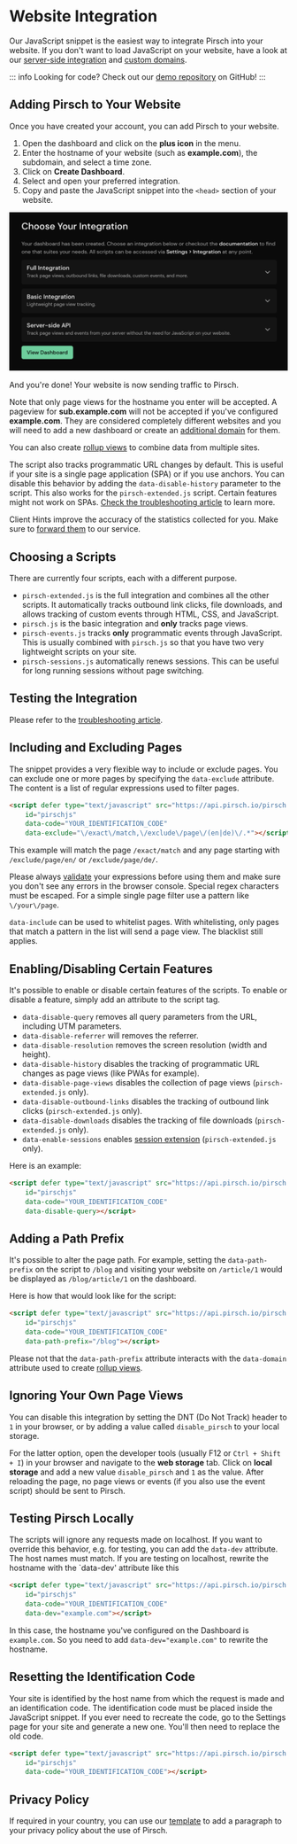 # Website Integration

Our JavaScript snippet is the easiest way to integrate Pirsch into your website. If you don't want to load JavaScript on your website, have a look at our [server-side integration](/get-started/backend-integration) and [custom domains](/advanced/custom-domains).

::: info
Looking for code? Check out our [demo repository](https://github.com/pirsch-analytics/demo) on GitHub!
:::

## Adding Pirsch to Your Website

Once you have created your account, you can add Pirsch to your website.

1. Open the dashboard and click on the **plus icon** in the menu.
2. Enter the hostname of your website (such as **example.com**), the subdomain, and select a time zone.
3. Click on **Create Dashboard**.
4. Select and open your preferred integration.
5. Copy and paste the JavaScript snippet into the `<head>` section of your website.

![Code Snippet](../static/get-started/add-domain-snippet.png)

And you're done! Your website is now sending traffic to Pirsch.

Note that only page views for the hostname you enter will be accepted. A pageview for **sub.example.com** will not be accepted if you've configured **example.com**. They are considered completely different websites and you will need to add a new dashboard or create an [additional domain](/advanced/domains-rollup) for them.

You can also create [rollup views](/advanced/domains-rollup) to combine data from multiple sites.

The script also tracks programmatic URL changes by default. This is useful if your site is a single page application (SPA) or if you use anchors. You can disable this behavior by adding the `data-disable-history` parameter to the script. This also works for the `pirsch-extended.js` script. Certain features might not work on SPAs. [Check the troubleshooting article](/get-started/troubleshooting) to learn more.

Client Hints improve the accuracy of the statistics collected for you. Make sure to [forward them](/get-started/client-hints) to our service.

## Choosing a Scripts

There are currently four scripts, each with a different purpose.

* `pirsch-extended.js` is the full integration and combines all the other scripts. It automatically tracks outbound link clicks, file downloads, and allows tracking of custom events through HTML, CSS, and JavaScript.
* `pirsch.js` is the basic integration and **only** tracks page views.
* `pirsch-events.js` tracks **only** programmatic events through JavaScript. This is usually combined with `pirsch.js` so that you have two very lightweight scripts on your site.
* `pirsch-sessions.js` automatically renews sessions. This can be useful for long running sessions without page switching.

## Testing the Integration

Please refer to the [troubleshooting article](/get-started/troubleshooting).

## Including and Excluding Pages

The snippet provides a very flexible way to include or exclude pages. You can exclude one or more pages by specifying the `data-exclude` attribute. The content is a list of regular expressions used to filter pages.

```html
<script defer type="text/javascript" src="https://api.pirsch.io/pirsch.js" 
    id="pirschjs" 
    data-code="YOUR_IDENTIFICATION_CODE"
    data-exclude="\/exact\/match,\/exclude\/page\/(en|de)\/.*"></script>
```

This example will match the page `/exact/match` and any page starting with `/exclude/page/en/` or `/exclude/page/de/`.

Please always [validate](https://regex101.com/) your expressions before using them and make sure you don't see any errors in the browser console. Special regex characters must be escaped. For a simple single page filter use a pattern like `\/your\/page`.

`data-include` can be used to whitelist pages. With whitelisting, only pages that match a pattern in the list will send a page view. The blacklist still applies.

## Enabling/Disabling Certain Features

It's possible to enable or disable certain features of the scripts. To enable or disable a feature, simply add an attribute to the script tag.

* `data-disable-query` removes all query parameters from the URL, including UTM parameters.
* `data-disable-referrer` will removes the referrer.
* `data-disable-resolution` removes the screen resolution (width and height).
* `data-disable-history` disables the tracking of programmatic URL changes as page views (like PWAs for example).
* `data-disable-page-views` disables the collection of page views (`pirsch-extended.js` only).
* `data-disable-outbound-links` disables the tracking of outbound link clicks (`pirsch-extended.js` only).
* `data-disable-downloads` disables the tracking of file downloads (`pirsch-extended.js` only).
* `data-enable-sessions` enables [session extension](/advanced/sessions) (`pirsch-extended.js` only).

Here is an example:

```html
<script defer type="text/javascript" src="https://api.pirsch.io/pirsch.js" 
    id="pirschjs" 
    data-code="YOUR_IDENTIFICATION_CODE"
    data-disable-query></script>
```

## Adding a Path Prefix

It's possible to alter the page path. For example, setting the `data-path-prefix` on the script to `/blog` and visiting your website on `/article/1` would be displayed as `/blog/article/1` on the dashboard.

Here is how that would look like for the script:

```html
<script defer type="text/javascript" src="https://api.pirsch.io/pirsch.js" 
    id="pirschjs" 
    data-code="YOUR_IDENTIFICATION_CODE"
    data-path-prefix="/blog"></script>
```

Please not that the `data-path-prefix` attribute interacts with the `data-domain` attribute used to create [rollup views](/advanced/domains-rollup.md).

## Ignoring Your Own Page Views

You can disable this integration by setting the DNT (Do Not Track) header to `1` in your browser, or by adding a value called `disable_pirsch` to your local storage.

For the latter option, open the developer tools (usually F12 or `Ctrl + Shift + I`) in your browser and navigate to the **web storage** tab. Click on **local storage** and add a new value `disable_pirsch` and `1` as the value. After reloading the page, no page views or events (if you also use the event script) should be sent to Pirsch.

## Testing Pirsch Locally

The scripts will ignore any requests made on localhost. If you want to override this behavior, e.g. for testing, you can add the `data-dev` attribute. The host names must match. If you are testing on localhost, rewrite the hostname with the `data-dev' attribute like this

```html
<script defer type="text/javascript" src="https://api.pirsch.io/pirsch.js" 
    id="pirschjs" 
    data-code="YOUR_IDENTIFICATION_CODE"
    data-dev="example.com"></script>
```

In this case, the hostname you've configured on the Dashboard is `example.com`. So you need to add `data-dev="example.com"` to rewrite the hostname.

## Resetting the Identification Code

Your site is identified by the host name from which the request is made and an identification code. The identification code must be placed inside the JavaScript snippet. If you ever need to recreate the code, go to the Settings page for your site and generate a new one. You'll then need to replace the old code.

```html
<script defer type="text/javascript" src="https://api.pirsch.io/pirsch.js" 
    id="pirschjs" 
    data-code="YOUR_IDENTIFICATION_CODE"></script>
```

## Privacy Policy

If required in your country, you can use our [template](/privacy#privacy-policy-template) to add a paragraph to your privacy policy about the use of Pirsch.
